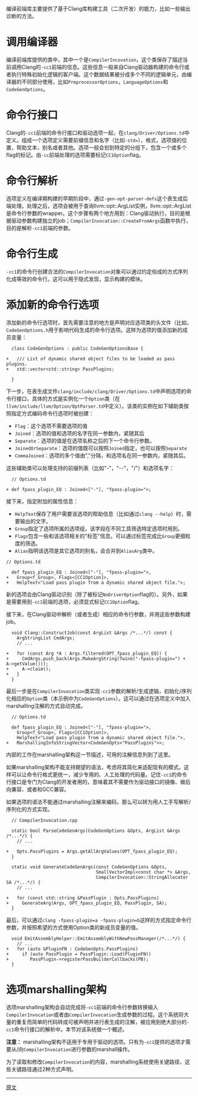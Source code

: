编译前端库主要提供了基于Clang库构建工具（二次开发）的能力，比如一些输出诊断的方法。  

# 调用编译器

编译前端库提供的类中，其中一个是`CompilerIncovation`，这个类保存了描述当前调用Clang的`-cc1`前端的信息。这些信息一般来自Clang驱动器构建的命令行或者执行特殊初始化逻辑的客户端。这个数据结果被分成多个不同的逻辑单元，由编译器的不同部分使用，比如`PreprocessorOptions`，`LanguageOptions`和`CodeGenOptions`。

# 命令行接口

Clang的`-cc1`前端的命令行接口和驱动选项一起，在`clang/Driver/Options.td`中定义。组成一个选项定义需要前缀信息和名字（比如`-std=`），格式，选项值的位置，帮助文本，别名或者其他。选项一般会划到特定的分组下，包含一个或多个flag的标记。由`-cc`前端处理的选项需要标记`CC1Option`flag。

# 命令行解析

选项定义在编译期构建的早期阶段中，通过`-gen-opt-parser-defs`这个表生成后端处理。处理之后，选项会被用于查询llvm::opt::ArgList实例，llvm::opt::ArgList是命令行参数的wrapper。这个步骤有两个地方用到：Clang驱动执行，目的是根据驱动参数构建独立的job；`CompilerInvocation::CreateFromArgs`函数中执行，目的是解析`-cc1`前端的参数。

# 命令行生成

`-cc1`的命令行创建合法的`CompilerInvocation`对象可以通过约定俗成的方式序列化成等效的命令行。这可以用于隐式发现，显示构建的模块。

# 添加新的命令行选项

添加新的命令行选项时，首先需要注意的地方是声明对应选项类的头文件（比如，`CodeGenOptions.h`用于影响代码生成的命令行选项。这样为选项的值添加新的成员变量：
```
  class CodeGenOptions : public CodeGenOptionsBase {

+   /// List of dynamic shared object files to be loaded as pass plugins.
+   std::vector<std::string> PassPlugins;

  }
```

下一步，在表生成文件`clang/include/clang/Driver/Options.td`中声明选项的命令行接口，具体的方式是实例化一个`Option`类（在`llvm/include/llvm/Option/OptParser.td`中定义）。该类的实例在如下辅助类按照指定方式编码命令行选项时被创建：
- `Flag`：这个选项不需要选项的值
- `Joined`：选项的值和选项的名字在同一参数内，紧随其后
- `Separate`：选项的值是在选项名称之后的下一个命令行参数。
- `JoinedOrSeparate`：选项的值既可以按照`Joined`指定，也可以按照`Separate`
- `CommaJoined`：选项的多个值由","分隔，和选项名在同一参数内，紧随其后。

这些辅助类可以处理支持的前缀列表（比如"-"，"--"，"/"）和选项名字：

```
  // Options.td

+ def fpass_plugin_EQ : Joined<["-"], "fpass-plugin=">;
```

接下来，指定附加的属性信息：

- `HelpText`保存了用户需要该选项的帮助信息（比如通过`clang --help`）时，需要输出的文字。
- `Group`指定了选项所属的选项组，该字段在不同工具筛选特定选项时用到。
- `Flags`包含一些和该选项相关的"标签"信息。可以通过标签完成比`Group`更细粒度的筛选。
- `Alias`指明该选项是其它选项的别名，会合并到`AliasArg`类中。

```
// Options.td

  def fpass_plugin_EQ : Joined<["-"], "fpass-plugin=">,
+   Group<f_Group>, Flags<[CC1Option]>,
+   HelpText<"Load pass plugin from a dynamic shared object file.">;

```

新的选项会由Clang驱动识别（除了被标记`NoDriverOption`flag的）。另外，如果是需要用到`-cc1`前端的选项，必须显式标记`CC1Option`flag。

接下来，在Clang驱动中解析（或者生成）相应的命令行参数，并用这些参数构建job。

```
  void Clang::ConstructJob(const ArgList &Args /*...*/) const {
    ArgStringList CmdArgs;
    // ...

+   for (const Arg *A : Args.filtered(OPT_fpass_plugin_EQ)) {
+     CmdArgs.push_back(Args.MakeArgString(Twine("-fpass-plugin=") + A->getValue()));
+     A->claim();
+   }
  }
```

最后一步是在`CompilerInvocation`类实现`-cc1`参数的解析/生成逻辑，初始化/序列化相应的`Option`类（本示例中为`CodeGenOptions`）。这可以通过在选项定义中加入marshalling注解的方式自动完成。

```
  // Options.td

  def fpass_plugin_EQ : Joined<["-"], "fpass-plugin=">,
    Group<f_Group>, Flags<[CC1Option]>,
    HelpText<"Load pass plugin from a dynamic shared object file.">,
+   MarshallingInfoStringVector<CodeGenOpts<"PassPlugins">>;
```

内部的工作在marshalling架构这一节描述，可用的注解信息列到了这里。

如果marshalling架构不能支持期望的语法，考虑将其简化来适配现有的模式。这样可以让命令行格式更统一，减少专用的、人工处理的代码量。记住`-cc1`的命令行接口是专门为Clang的开发者用的，意味着其不需要作为驱动接口的镜像、做后向兼容、或者和GCC兼容。  

如果选项的语法不能通过marshalling注解来编码，那么可以转为用人工手写解析/序列化的方式实现。  

```
  // CompilerInvocation.cpp

  static bool ParseCodeGenArgs(CodeGenOptions &Opts, ArgList &Args /*...*/) {
    // ...

+   Opts.PassPlugins = Args.getAllArgValues(OPT_fpass_plugin_EQ);
  }

  static void GenerateCodeGenArgs(const CodeGenOptions &Opts,
                                  SmallVectorImpl<const char *> &Args,
                                  CompilerInvocation::StringAllocator SA /*...*/) {
    // ...

+   for (const std::string &PassPlugin : Opts.PassPlugins)
+     GenerateArg(Args, OPT_fpass_plugin_EQ, PassPlugin, SA);
  }
```

最后，可以通过`clang -fpass-plugin=a -fpass-plugin=b`这样的方式指定命令行参数，并按照希望的方式使用Option类的新成员变量的值。

```
  void EmitAssemblyHelper::EmitAssemblyWithNewPassManager(/*...*/) {
    // ...
+   for (auto &PluginFN : CodeGenOpts.PassPlugins)
+     if (auto PassPlugin = PassPlugin::Load(PluginFN))
+        PassPlugin->registerPassBuilderCallbacks(PB);
  }
```

# 选项marshalling架构

选项marshalling架构会自动完成将`-cc1`前端的命令行参数转换输入`CompilerInvocation`或者由`CompilerInvocation`生成参数的过程。这个系统将大量的重复而简单的代码转成可被声明并进行表生成的注解，被应用到绝大部分的`-cc1`命令行接口的解析中。本节对该系统做一个概述。  

**注意：** marshalling架构不适用于专用于驱动的选项。只有为`-cc1`提供的选项才需要从/向`CompilerInvocation`进行参数的marshall操作。  

为了读取和修改`CompilerInvocation`的内容，marshalling系统使用关键路径，这些关键路径通过2种方式声明。


---------------------    

[原文](https://releases.llvm.org/15.0.0/tools/clang/docs/InternalsManual.html#the-frontend-library)
